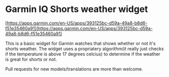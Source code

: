 # Garmin IQ Shorts weather widget

[https://apps.garmin.com/en-US/apps/393125bc-d59a-49a8-b8d6-f51e35460a91](https://apps.garmin.com/en-US/apps/393125bc-d59a-49a8-b8d6-f51e35460a91)

This is a basic widget for Garmin watches that shows whether or not it's shorts weather. The widget uses a propriatery algorithm(it really just checks if the temperature is above 17 degrees celcius) to determine if the weather is great for shorts or not.

Pull requests for new models/translations are more than welcome.
